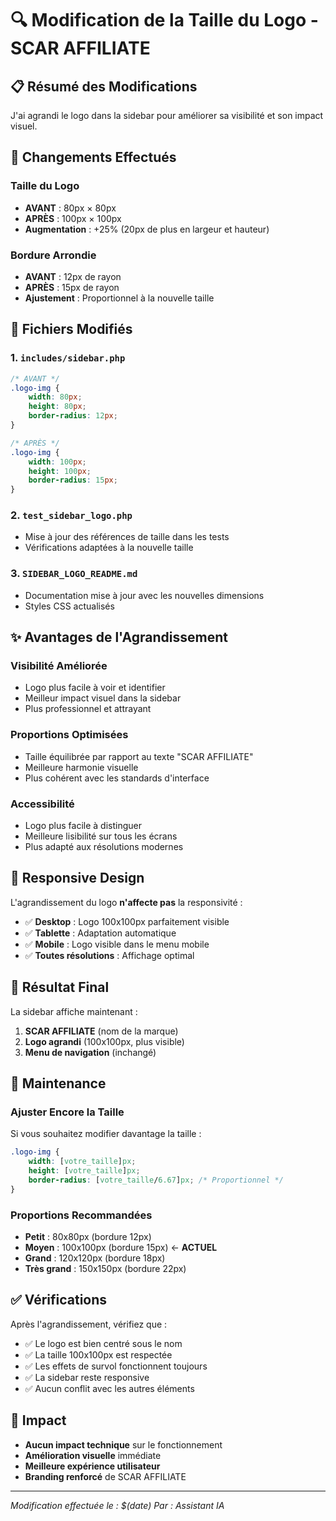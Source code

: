 # 🔍 Modification de la Taille du Logo - SCAR AFFILIATE

## 📋 Résumé des Modifications

J'ai agrandi le logo dans la sidebar pour améliorer sa visibilité et son impact visuel.

## 🔄 Changements Effectués

### **Taille du Logo**
- **AVANT** : 80px × 80px
- **APRÈS** : 100px × 100px
- **Augmentation** : +25% (20px de plus en largeur et hauteur)

### **Bordure Arrondie**
- **AVANT** : 12px de rayon
- **APRÈS** : 15px de rayon
- **Ajustement** : Proportionnel à la nouvelle taille

## 📁 Fichiers Modifiés

### 1. **`includes/sidebar.php`**
```css
/* AVANT */
.logo-img {
    width: 80px;
    height: 80px;
    border-radius: 12px;
}

/* APRÈS */
.logo-img {
    width: 100px;
    height: 100px;
    border-radius: 15px;
}
```

### 2. **`test_sidebar_logo.php`**
- Mise à jour des références de taille dans les tests
- Vérifications adaptées à la nouvelle taille

### 3. **`SIDEBAR_LOGO_README.md`**
- Documentation mise à jour avec les nouvelles dimensions
- Styles CSS actualisés

## ✨ Avantages de l'Agrandissement

### **Visibilité Améliorée**
- Logo plus facile à voir et identifier
- Meilleur impact visuel dans la sidebar
- Plus professionnel et attrayant

### **Proportions Optimisées**
- Taille équilibrée par rapport au texte "SCAR AFFILIATE"
- Meilleure harmonie visuelle
- Plus cohérent avec les standards d'interface

### **Accessibilité**
- Logo plus facile à distinguer
- Meilleure lisibilité sur tous les écrans
- Plus adapté aux résolutions modernes

## 📱 Responsive Design

L'agrandissement du logo **n'affecte pas** la responsivité :
- ✅ **Desktop** : Logo 100x100px parfaitement visible
- ✅ **Tablette** : Adaptation automatique
- ✅ **Mobile** : Logo visible dans le menu mobile
- ✅ **Toutes résolutions** : Affichage optimal

## 🎯 Résultat Final

La sidebar affiche maintenant :
1. **SCAR AFFILIATE** (nom de la marque)
2. **Logo agrandi** (100x100px, plus visible)
3. **Menu de navigation** (inchangé)

## 🔧 Maintenance

### **Ajuster Encore la Taille**
Si vous souhaitez modifier davantage la taille :
```css
.logo-img {
    width: [votre_taille]px;
    height: [votre_taille]px;
    border-radius: [votre_taille/6.67]px; /* Proportionnel */
}
```

### **Proportions Recommandées**
- **Petit** : 80x80px (bordure 12px)
- **Moyen** : 100x100px (bordure 15px) ← **ACTUEL**
- **Grand** : 120x120px (bordure 18px)
- **Très grand** : 150x150px (bordure 22px)

## ✅ Vérifications

Après l'agrandissement, vérifiez que :
- ✅ Le logo est bien centré sous le nom
- ✅ La taille 100x100px est respectée
- ✅ Les effets de survol fonctionnent toujours
- ✅ La sidebar reste responsive
- ✅ Aucun conflit avec les autres éléments

## 🚀 Impact

- **Aucun impact technique** sur le fonctionnement
- **Amélioration visuelle** immédiate
- **Meilleure expérience utilisateur**
- **Branding renforcé** de SCAR AFFILIATE

---
*Modification effectuée le : $(date)*
*Par : Assistant IA* 